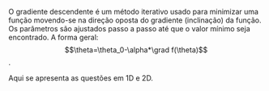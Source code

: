 O gradiente descendente é um método iterativo usado para minimizar uma função movendo-se na direção oposta do gradiente (inclinação) da função. Os parâmetros são ajustados passo a passo até que o valor mínimo seja encontrado.
A forma geral: $$\theta=\theta_0-\alpha*\grad f(\theta)$$.

Aqui se apresenta as questões em  1D e 2D.